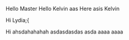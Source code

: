 Hello Master
Hello
Kelvin
aas
Here asis Kelvin

Hi Lydia;{

Hi ahsdahahahah
asdasdasdas
asda
aaaa
aaaa
